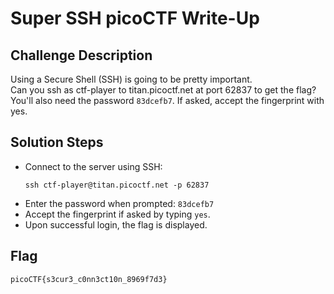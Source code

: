 # Super SSH picoCTF Write-Up

## Challenge Description
Using a Secure Shell (SSH) is going to be pretty important.  
Can you ssh as ctf-player to titan.picoctf.net at port 62837 to get the flag?  
You'll also need the password `83dcefb7`. If asked, accept the fingerprint with yes.

## Solution Steps

- Connect to the server using SSH:
  ```
  ssh ctf-player@titan.picoctf.net -p 62837
  ```
- Enter the password when prompted: `83dcefb7`
- Accept the fingerprint if asked by typing `yes`.
- Upon successful login, the flag is displayed.

## Flag
```
picoCTF{s3cur3_c0nn3ct10n_8969f7d3}
```